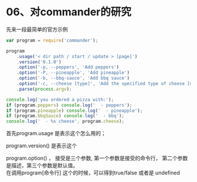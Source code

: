 # 06、对commander的研究              


先来一段最简单的官方示例               
```javascript
var program = require('commander');

program
    .usage('< dir path / start / update > [page]')
    .version('0.1.0')
    .option('-p, --peppers', 'Add peppers')
    .option('-P, --pineapple', 'Add pineapple')
    .option('-b, --bbq-sauce', 'Add bbq sauce')
    .option('-c, --cheese [type]', 'Add the specified type of cheese [marble]', 'marble')
    .parse(process.argv);

console.log('you ordered a pizza with:');
if (program.peppers) console.log('  - peppers');
if (program.pineapple) console.log('  - pineapple');
if (program.bbqSauce) console.log('  - bbq');
console.log('  - %s cheese', program.cheese);
```
首先program.usage 是表示这个怎么用的；             

program.version() 是表示这个

program.option() ， 接受是三个参数, 第一个参数是接受的命令行， 第二个参数是描述，第三个参数是默认值。                   
在调用program[命令行] 这个的时候，可以得到true/false 或者是 undefined                  